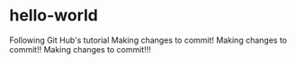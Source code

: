 # hello-world
Following Git Hub's tutorial
Making changes to commit! Making changes to commit!! Making changes to commit!!!
